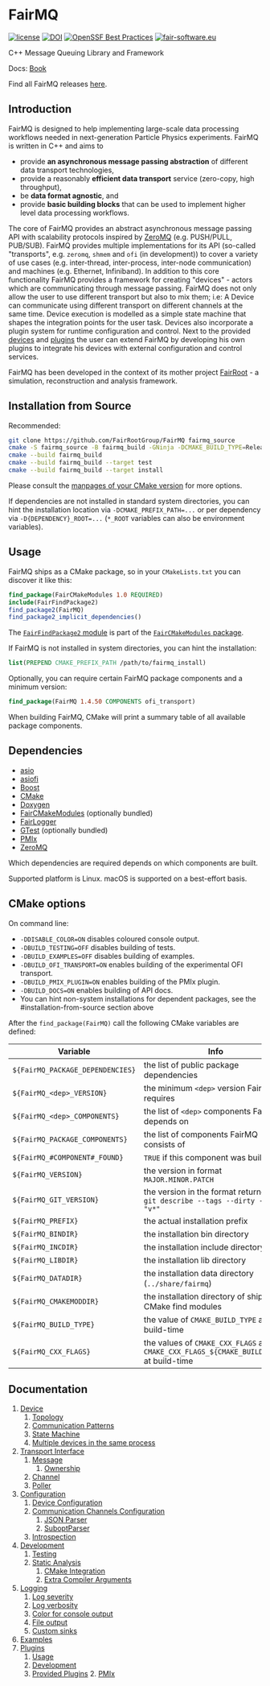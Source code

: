 <!-- {#mainpage} -->
# FairMQ

[![license](https://alfa-ci.gsi.de/shields/badge/license-LGPL--3.0-orange.svg)](COPYRIGHT)
[![DOI](https://zenodo.org/badge/DOI/10.5281/zenodo.1689985.svg)](https://doi.org/10.5281/zenodo.1689985)
[![OpenSSF Best Practices](https://bestpractices.coreinfrastructure.org/projects/6915/badge)](https://bestpractices.coreinfrastructure.org/projects/6915)
[![fair-software.eu](https://img.shields.io/badge/fair--software.eu-%E2%97%8F%20%20%E2%97%8F%20%20%E2%97%8B%20%20%E2%97%8F%20%20%E2%97%8B-orange)](https://fair-software.eu)

C++ Message Queuing Library and Framework

Docs: [Book](https://github.com/FairRootGroup/FairMQ/blob/dev/README.md#documentation)

Find all FairMQ releases [here](https://github.com/FairRootGroup/FairMQ/releases).

## Introduction

FairMQ is designed to help implementing large-scale data processing workflows needed in next-generation Particle Physics experiments. FairMQ is written in C++ and aims to
  * provide **an asynchronous message passing abstraction** of different data transport technologies,
  * provide a reasonably **efficient data transport** service (zero-copy, high throughput),
  * be **data format agnostic**, and
  * provide **basic building blocks** that can be used to implement higher level data processing workflows.

The core of FairMQ provides an abstract asynchronous message passing API with scalability protocols
inspired by [ZeroMQ](https://github.com/zeromq/libzmq) (e.g. PUSH/PULL, PUB/SUB).
FairMQ provides multiple implementations for its API (so-called "transports",
e.g. `zeromq`, `shmem` and `ofi` (in development)) to cover a variety of use cases
(e.g. inter-thread, inter-process, inter-node communication) and machines (e.g. Ethernet, Infiniband).
In addition to this core functionality FairMQ provides a framework for creating "devices" - actors which
are communicating through message passing. FairMQ does not only allow the user to use different transport
but also to mix them; i.e: A Device can communicate using different transport on different channels at the
same time. Device execution is modelled as a simple state machine that shapes the integration points for
the user task. Devices also incorporate a plugin system for runtime configuration and control.
Next to the provided [devices](https://github.com/FairRootGroup/FairMQ/tree/master/fairmq/devices) and
[plugins](https://github.com/FairRootGroup/FairMQ/tree/master/fairmq/plugins) the user can extend FairMQ
by developing his own plugins to integrate his devices with external configuration and control services.

FairMQ has been developed in the context of its mother project [FairRoot](https://github.com/FairRootGroup/FairRoot) -
a simulation, reconstruction and analysis framework.

## Installation from Source

Recommended:

```bash
git clone https://github.com/FairRootGroup/FairMQ fairmq_source
cmake -S fairmq_source -B fairmq_build -GNinja -DCMAKE_BUILD_TYPE=Release -DCMAKE_INSTALL_PREFIX=fairmq_install
cmake --build fairmq_build
cmake --build fairmq_build --target test
cmake --build fairmq_build --target install
```

Please consult the [manpages of your CMake version](https://cmake.org/cmake/help/latest/manual/cmake.1.html) for more options.

If dependencies are not installed in standard system directories, you can hint the installation location via
`-DCMAKE_PREFIX_PATH=...` or per dependency via `-D{DEPENDENCY}_ROOT=...` (`*_ROOT` variables can also be environment variables).

## Usage

FairMQ ships as a CMake package, so in your `CMakeLists.txt` you can discover it like this:

```cmake
find_package(FairCMakeModules 1.0 REQUIRED)
include(FairFindPackage2)
find_package2(FairMQ)
find_package2_implicit_dependencies()
```

The [`FairFindPackage2` module](https://fairrootgroup.github.io/FairCMakeModules/latest/module/FairFindPackage2.html) is part of the [`FairCMakeModules` package](https://fairrootgroup.github.io/FairCMakeModules).

If FairMQ is not installed in system directories, you can hint the installation:

```cmake
list(PREPEND CMAKE_PREFIX_PATH /path/to/fairmq_install)
```

Optionally, you can require certain FairMQ package components and a minimum version:

```cmake
find_package(FairMQ 1.4.50 COMPONENTS ofi_transport)
```

When building FairMQ, CMake will print a summary table of all available package components.

## Dependencies

  * [asio](https://github.com/chriskohlhoff/asio)
  * [asiofi](https://github.com/FairRootGroup/asiofi)
  * [Boost](https://www.boost.org/)
  * [CMake](https://cmake.org/)
  * [Doxygen](http://www.doxygen.org/)
  * [FairCMakeModules](https://github.com/FairRootGroup/FairCMakeModules) (optionally bundled)
  * [FairLogger](https://github.com/FairRootGroup/FairLogger)
  * [GTest](https://github.com/google/googletest) (optionally bundled)
  * [PMIx](https://pmix.org/)
  * [ZeroMQ](http://zeromq.org/)

  Which dependencies are required depends on which components are built.

  Supported platform is Linux. macOS is supported on a best-effort basis.

## CMake options

On command line:

  * `-DDISABLE_COLOR=ON` disables coloured console output.
  * `-DBUILD_TESTING=OFF` disables building of tests.
  * `-DBUILD_EXAMPLES=OFF` disables building of examples.
  * `-DBUILD_OFI_TRANSPORT=ON` enables building of the experimental OFI transport.
  * `-DBUILD_PMIX_PLUGIN=ON` enables building of the PMIx plugin.
  * `-DBUILD_DOCS=ON` enables building of API docs.
  * You can hint non-system installations for dependent packages, see the #installation-from-source section above

After the `find_package(FairMQ)` call the following CMake variables are defined:

| Variable | Info |
| --- | --- |
| `${FairMQ_PACKAGE_DEPENDENCIES}` | the list of public package dependencies |
| `${FairMQ_<dep>_VERSION}` | the minimum `<dep>` version FairMQ requires |
| `${FairMQ_<dep>_COMPONENTS}` | the list of `<dep>` components FairMQ depends on |
| `${FairMQ_PACKAGE_COMPONENTS}` | the list of components FairMQ consists of |
| `${FairMQ_#COMPONENT#_FOUND}` | `TRUE` if this component was built |
| `${FairMQ_VERSION}` | the version in format `MAJOR.MINOR.PATCH` |
| `${FairMQ_GIT_VERSION}` | the version in the format returned by `git describe --tags --dirty --match "v*"` |
| `${FairMQ_PREFIX}` | the actual installation prefix |
| `${FairMQ_BINDIR}` | the installation bin directory |
| `${FairMQ_INCDIR}` | the installation include directory |
| `${FairMQ_LIBDIR}` | the installation lib directory |
| `${FairMQ_DATADIR}` | the installation data directory (`../share/fairmq`) |
| `${FairMQ_CMAKEMODDIR}` | the installation directory of shipped CMake find modules |
| `${FairMQ_BUILD_TYPE}` | the value of `CMAKE_BUILD_TYPE` at build-time |
| `${FairMQ_CXX_FLAGS}` | the values of `CMAKE_CXX_FLAGS` and `CMAKE_CXX_FLAGS_${CMAKE_BUILD_TYPE}` at build-time |

## Documentation

1. [Device](docs/Device.md#1-device)
   1. [Topology](docs/Device.md#11-topology)
   2. [Communication Patterns](docs/Device.md#12-communication-patterns)
   3. [State Machine](docs/Device.md#13-state-machine)
   4. [Multiple devices in the same process](docs/Device.md#15-multiple-devices-in-the-same-process)
2. [Transport Interface](docs/Transport.md#2-transport-interface)
   1. [Message](docs/Transport.md#21-message)
      1. [Ownership](docs/Transport.md#211-ownership)
   2. [Channel](docs/Transport.md#22-channel)
   3. [Poller](docs/Transport.md#23-poller)
3. [Configuration](docs/Configuration.md#3-configuration)
    1. [Device Configuration](docs/Configuration.md#31-device-configuration)
    2. [Communication Channels Configuration](docs/Configuration.md#32-communication-channels-configuration)
        1. [JSON Parser](docs/Configuration.md#321-json-parser)
        2. [SuboptParser](docs/Configuration.md#322-suboptparser)
    3. [Introspection](docs/Configuration.md#33-introspection)
4. [Development](docs/Development.md#4-development)
   1. [Testing](docs/Development.md#41-testing)
   2. [Static Analysis](docs/Development.md#42-static-analysis)
      1. [CMake Integration](docs/Development.md#421-cmake-integration)
      2. [Extra Compiler Arguments](docs/Development.md#422-extra-compiler-arguments)
5. [Logging](docs/Logging.md#5-logging)
   1. [Log severity](docs/Logging.md#51-log-severity)
   2. [Log verbosity](docs/Logging.md#52-log-verbosity)
   3. [Color for console output](docs/Logging.md#53-color)
   4. [File output](docs/Logging.md#54-file-output)
   5. [Custom sinks](docs/Logging.md#55-custom-sinks)
6. [Examples](docs/Examples.md#6-examples)
7. [Plugins](docs/Plugins.md#7-plugins)
   1. [Usage](docs/Plugins.md#71-usage)
   2. [Development](docs/Plugins.md#72-development)
   3. [Provided Plugins](docs/Plugins.md#73-provided-plugins)
       2. [PMIx](docs/Plugins.md#731-pmix)
